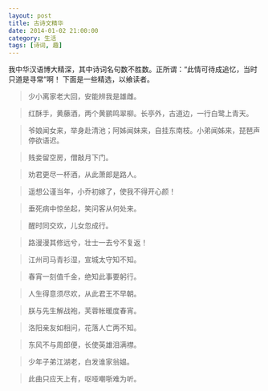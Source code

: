 ```yaml
---
layout: post
title: 古诗文精华
date: 2014-01-02 21:00:00
category: 生活
tags: [诗词, 趣]
---
```


我中华汉语博大精深，其中诗词名句数不胜数。正所谓：“此情可待成追忆，当时只道是寻常”啊！
下面是一些精选，以飨读者。

<!--more-->
> 少小离家老大回，安能辨我是雄雌。

> 红酥手，黄藤酒，两个黄鹂鸣翠柳。长亭外，古道边，一行白鹭上青天。

> 爷娘闻女来，举身赴清池；阿姊闻妹来，自挂东南枝。小弟闻姊来，琵琶声停欲语迟。

> 贱妾留空房，僧敲月下门。

> 劝君更尽一杯酒，从此萧郎是路人。

> 遥想公谨当年，小乔初嫁了，使我不得开心颜！

> 垂死病中惊坐起，笑问客从何处来。

> 醒时同交欢，儿女忽成行。

> 路漫漫其修远兮，壮士一去兮不复返！

> 江州司马青衫湿，宣城太守知不知。

> 春宵一刻值千金，绝知此事要躬行。

> 人生得意须尽欢，从此君王不早朝。

> 朕与先生解战袍，芙蓉帐暖度春宵。

> 洛阳亲友如相问，花落人亡两不知。

> 东风不与周郎便，长使英雄泪满襟。

> 少年子弟江湖老，白发谁家翁媪。

> 此曲只应天上有，呕哑嘲哳难为听。
